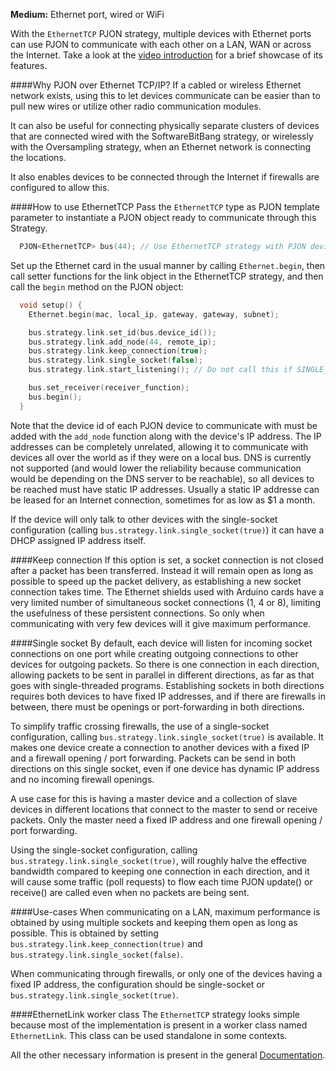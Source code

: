 
**Medium:** Ethernet port, wired or WiFi

With the `EthernetTCP` PJON strategy, multiple devices with Ethernet ports can use PJON to communicate with each other on a LAN, WAN or across the Internet. Take a look at the [video introduction](https://www.youtube.com/watch?v=DQzcAv38yxM) for a brief showcase of its features.

####Why PJON over Ethernet TCP/IP?
If a cabled or wireless Ethernet network exists, using this to let devices communicate can be easier than to pull new wires or utilize other radio communication modules.

It can also be useful for connecting physically separate clusters of devices that are connected wired with the SoftwareBitBang strategy, or wirelessly with the Oversampling strategy, when an Ethernet network is connecting the locations.

It also enables devices to be connected through the Internet if firewalls are configured to allow this.

####How to use EthernetTCP
Pass the `EthernetTCP` type as PJON template parameter to instantiate a PJON object ready to communicate through this Strategy.
```cpp  
  PJON<EthernetTCP> bus(44); // Use EthernetTCP strategy with PJON device id 44
```
Set up the Ethernet card in the usual manner by calling `Ethernet.begin`, then call setter functions for the link object in the EthernetTCP strategy, and then call the `begin` method on the PJON object:
```cpp
  void setup() {
    Ethernet.begin(mac, local_ip, gateway, gateway, subnet);

    bus.strategy.link.set_id(bus.device_id());
    bus.strategy.link.add_node(44, remote_ip);
    bus.strategy.link.keep_connection(true);
    bus.strategy.link.single_socket(false);
    bus.strategy.link.start_listening(); // Do not call this if SINGLE_SOCKET and transmitter

    bus.set_receiver(receiver_function);
    bus.begin();
  }
```
Note that the device id of each PJON device to communicate with must be added with the `add_node` function along with the device's IP address. The IP addresses can be completely unrelated, allowing it to communicate with devices all over the world as if they were on a local bus. DNS is currently not supported (and would lower the reliability because communication would be depending on the DNS server to be reachable), so all devices to be reached must have static IP addresses. Usually a static IP addresse can be leased for an Internet connection, sometimes for as low as $1 a month.

If the device will only talk to other devices with the single-socket configuration (calling `bus.strategy.link.single_socket(true)`) it can have a DHCP assigned IP address itself.

####Keep connection
If this option is set, a socket connection is not closed after a packet has been transferred. Instead it will remain open as long as possible to speed up the packet delivery, as establishing a new socket connection takes time. The Ethernet shields used with Arduino cards have a very limited number of simultaneous socket connections (1, 4 or 8), limiting the usefulness of these persistent connections. So only when communicating with very few devices will it give maximum performance.

####Single socket
By default, each device will listen for incoming socket connections on one port while creating outgoing connections to other devices for outgoing packets. So there is one connection in each direction, allowing packets to be sent in parallel in different directions, as far as that goes with single-threaded programs. Establishing sockets in both directions requires both devices to have fixed IP addresses, and if there are firewalls in between, there must be openings or port-forwarding in both directions.

To simplify traffic crossing firewalls, the use of a single-socket configuration, calling `bus.strategy.link.single_socket(true)` is available. It makes one device create a connection to another devices with a fixed IP and a firewall opening / port forwarding. Packets can be send in both directions on this single socket, even if one device has dynamic IP address and no incoming firewall openings.

A use case for this is having a master device and a collection of slave devices in different locations that connect to the master to send or receive packets. Only the master need a fixed IP address and one firewall opening / port forwarding.

Using the single-socket configuration, calling `bus.strategy.link.single_socket(true)`, will roughly halve the effective bandwidth compared to keeping one connection in each direction, and it will cause some traffic (poll requests) to flow each time PJON update() or receive() are called even when no packets are being sent.

####Use-cases
When communicating on a LAN, maximum performance is obtained by using multiple sockets and keeping them open as long as possible. This is obtained by setting `bus.strategy.link.keep_connection(true)` and `bus.strategy.link.single_socket(false)`.

When communicating through firewalls, or only one of the devices having a fixed IP address, the configuration should be single-socket or `bus.strategy.link.single_socket(true)`.

####EthernetLink worker class
The `EthernetTCP` strategy looks simple because most of the implementation is present in a worker class named `EthernetLink`. This class can be used standalone in some contexts.

All the other necessary information is present in the general [Documentation](/wiki/Documentation).
